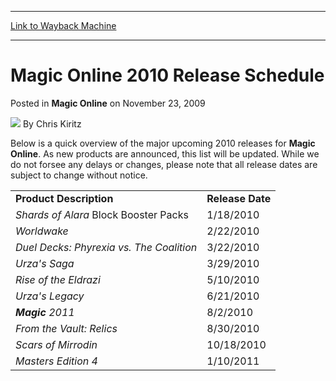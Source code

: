 
---
[Link to Wayback Machine](https://web.archive.org/web/20211024024859/https://magic.wizards.com/en/articles/archive/magic-online/magic-online-2010-release-schedule-2009-11-23)

[_metadata_:author]:- "Chris Kiritz"
[_metadata_:description]:- "Below is a quick overview of the major upcoming 2010 releases for Magic Online. As new products are announced, this list will be updated. While we do not forsee any delays or changes, please note that all release dates are subject to change without notice.Product DescriptionRelease DateShards of Alara Block Booster Packs1/18/2010Worldwake2/22/2010Duel Decks: Phyrexia vs. The"
[_metadata_:generator]:- "Drupal 7 (http://drupal.org)"
[_metadata_:node]:- "688556"
[_metadata_:publish_date]:- "2009-11-23"
[_metadata_:source]:- "div-main-content"
[_metadata_:title]:- "Magic Online 2010 Release Schedule"
[_metadata_:wayback_capture_timestamp]:- "2021-10-24 02:48:59"
[_metadata_:wayback_raw_url]:- "https://web.archive.org/web/20211024024859id_/https://magic.wizards.com/en/articles/archive/magic-online/magic-online-2010-release-schedule-2009-11-23"
[_metadata_:wayback_url]:- "https://magic.wizards.com/en/articles/archive/magic-online/magic-online-2010-release-schedule-2009-11-23"
---


Magic Online 2010 Release Schedule
==================================



 Posted in **Magic Online**
 on November 23, 2009 






![](https://media.magic.wizards.com/styles/auth_small/public/images/hero/wizardslogo_thumb.jpg)
By Chris Kiritz











Below is a quick overview of the major upcoming 2010 releases for **Magic Online**. As new products are announced, this list will be updated. While we do not forsee any delays or changes, please note that all release dates are subject to change without notice.



|  |  |
| --- | --- |
| **Product Description** | **Release Date** |
| *Shards of Alara* Block Booster Packs | 1/18/2010 |
| *Worldwake* | 2/22/2010 |
| *Duel Decks: Phyrexia vs. The Coalition* | 3/22/2010 |
| *Urza's Saga* | 3/29/2010 |
| *Rise of the Eldrazi* | 5/10/2010 |
| *Urza's Legacy* | 6/21/2010 |
| ***Magic** 2011* | 8/2/2010 |
| *From the Vault: Relics* | 8/30/2010 |
| *Scars of Mirrodin* | 10/18/2010 |
| *Masters Edition 4* | 1/10/2011 |







